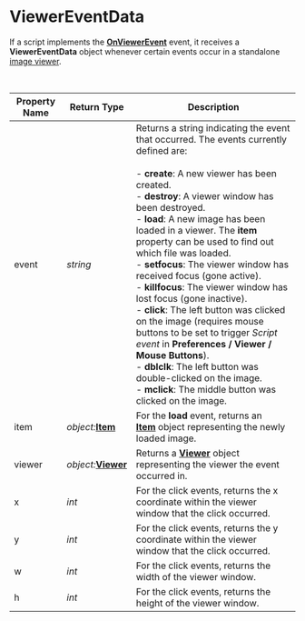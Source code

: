 # ViewerEventData

If a script implements the **[OnViewerEvent](../scripting_events/onviewerevent.md)** event, it receives a **ViewerEventData** object whenever certain events occur in a standalone [image viewer](/Manual/additional_functionality/viewing_images/RAEDME.md).

  

| Property Name | Return Type | Description |
| --- | --- | --- |
| event | *string* | Returns a string indicating the event that occurred. The events currently defined are:<br /><br />- **create**: A new viewer has been created.<br />- **destroy**: A viewer window has been destroyed.<br />- **load**: A new image has been loaded in a viewer. The **item** property can be used to find out which file was loaded.<br />- **setfocus**: The viewer window has received focus (gone active).<br />- **killfocus**: The viewer window has lost focus (gone inactive).<br />- **click**: The left button was clicked on the image (requires mouse buttons to be set to trigger *Script event* in **Preferences / Viewer / Mouse Buttons**).<br />- **dblclk**: The left button was double-clicked on the image.<br />- **mclick**: The middle button was clicked on the image. |
| item | *object:***[Item](item.md)** | For the **load** event, returns an **[Item](item.md)** object representing the newly loaded image. |
| viewer | *object:***[Viewer](viewer.md)** | Returns a **[Viewer](viewer.md)** object representing the viewer the event occurred in. |
| x | *int* | For the click events, returns the x coordinate within the viewer window that the click occurred. |
| y | *int* | For the click events, returns the y coordinate within the viewer window that the click occurred. |
| w | *int* | For the click events, returns the width of the viewer window. |
| h | *int* | For the click events, returns the height of the viewer window. |

